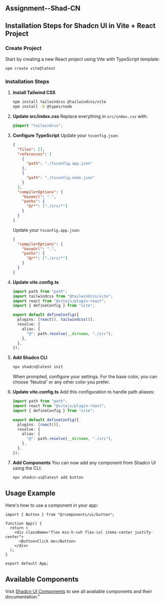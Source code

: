 ## Assignment--Shad-CN

## Installation Steps for Shadcn UI in Vite + React Project

### Create Project

Start by creating a new React project using Vite with TypeScript template:

```bash
npm create vite@latest
```

### Installation Steps

1. **Install Tailwind CSS**

   ```bash
   npm install tailwindcss @tailwindcss/vite
   npm install -D @types/node
   ```

2. **Update src/index.css**
   Replace everything in `src/index.css` with:

   ```css
   @import "tailwindcss";
   ```

3. **Configure TypeScript**
   Update your `tsconfig.json`:

   ```json
   {
     "files": [],
     "references": [
       {
         "path": "./tsconfig.app.json"
       },
       {
         "path": "./tsconfig.node.json"
       }
     ],
     "compilerOptions": {
       "baseUrl": ".",
       "paths": {
         "@/*": ["./src/*"]
       }
     }
   }
   ```

   Update your `tsconfig.app.json`:

   ```json
   {
     "compilerOptions": {
       "baseUrl": ".",
       "paths": {
         "@/*": ["./src/*"]
       }
     }
   }
   ```

4. **Update vite.config.ts**

   ```typescript
   import path from "path";
   import tailwindcss from "@tailwindcss/vite";
   import react from "@vitejs/plugin-react";
   import { defineConfig } from "vite";

   export default defineConfig({
     plugins: [react(), tailwindcss()],
     resolve: {
       alias: {
         "@": path.resolve(__dirname, "./src"),
       },
     },
   });
   ```

5. **Add Shadcn CLI**

   ```bash
   npx shadcn@latest init
   ```

   When prompted, configure your settings. For the base color, you can choose 'Neutral' or any other color you prefer.

6. **Update vite.config.ts**
   Add this configuration to handle path aliases:

   ```ts
   import path from "path";
   import react from "@vitejs/plugin-react";
   import { defineConfig } from "vite";

   export default defineConfig({
     plugins: [react()],
     resolve: {
       alias: {
         "@": path.resolve(__dirname, "./src"),
       },
     },
   });
   ```

7. **Add Components**
   You can now add any component from Shadcn UI using the CLI:
   ```bash
   npx shadcn-ui@latest add button
   ```

## Usage Example

Here's how to use a component in your app:

```tsx
import { Button } from "@/components/ui/button";

function App() {
  return (
    <div className="flex min-h-svh flex-col items-center justify-center">
      <Button>Click me</Button>
    </div>
  );
}

export default App;
```

## Available Components

Visit [Shadcn UI Components](https://ui.shadcn.com/docs/components) to see all available components and their documentation."
